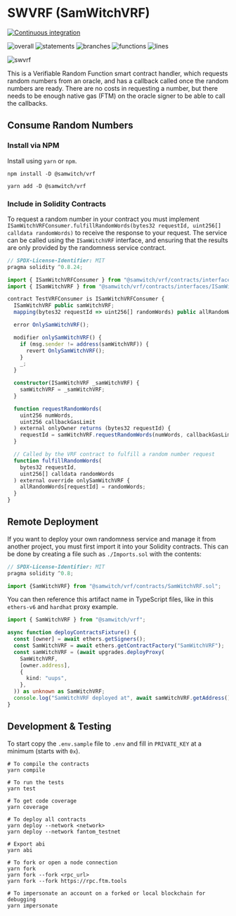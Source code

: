 # SWVRF (SamWitchVRF)

[![Continuous integration](https://github.com/PaintSwap/samwitch-vrf/actions/workflows/main.yml/badge.svg)](https://github.com/PaintSwap/samwitch-vrf/actions/workflows/main.yml)

![overall](https://img.shields.io/endpoint?url=https://gist.githubusercontent.com/doublesharp/8264fd8eb852ea096bf7ee56a7ab695a/raw/samwitch-vrf-overall.json)
![statements](https://img.shields.io/endpoint?url=https://gist.githubusercontent.com/doublesharp/8264fd8eb852ea096bf7ee56a7ab695a/raw/samwitch-vrf-statements.json)
![branches](https://img.shields.io/endpoint?url=https://gist.githubusercontent.com/doublesharp/8264fd8eb852ea096bf7ee56a7ab695a/raw/samwitch-vrf-branches.json)
![functions](https://img.shields.io/endpoint?url=https://gist.githubusercontent.com/doublesharp/8264fd8eb852ea096bf7ee56a7ab695a/raw/samwitch-vrf-functions.json)
![lines](https://img.shields.io/endpoint?url=https://gist.githubusercontent.com/doublesharp/8264fd8eb852ea096bf7ee56a7ab695a/raw/samwitch-vrf-lines.json)

![swvrf](https://github.com/PaintSwap/samwitch-vrf/assets/84033732/4caebec8-7e8d-4416-9f59-91e827ecbdd3)

This is a Verifiable Random Function smart contract handler, which requests random numbers from an oracle, and has a callback called once the random numbers are ready. There are no costs in requesting a number, but there needs to be enough native gas (FTM) on the oracle signer to be able to call the callbacks.

## Consume Random Numbers

### Install via NPM

Install using `yarn` or `npm`.

```shell
npm install -D @samwitch/vrf
```

```shell
yarn add -D @samwitch/vrf
```

### Include in Solidity Contracts

To request a random number in your contract you must implement `ISamWitchVRFConsumer.fulfillRandomWords(bytes32 requestId, uint256[] calldata randomWords)` to receive the response to your request. The service can be called using the `ISamWitchVRF` interface, and ensuring
that the results are only provided by the randomness service contract.

```ts
// SPDX-License-Identifier: MIT
pragma solidity ^0.8.24;

import { ISamWitchVRFConsumer } from "@samwitch/vrf/contracts/interfaces/ISamWitchVRFConsumer.sol";
import { ISamWitchVRF } from "@samwitch/vrf/contracts/interfaces/ISamWitchVRF.sol";

contract TestVRFConsumer is ISamWitchVRFConsumer {
  ISamWitchVRF public samWitchVRF;
  mapping(bytes32 requestId => uint256[] randomWords) public allRandomWords;

  error OnlySamWitchVRF();

  modifier onlySamWitchVRF() {
    if (msg.sender != address(samWitchVRF)) {
      revert OnlySamWitchVRF();
    }
    _;
  }

  constructor(ISamWitchVRF _samWitchVRF) {
    samWitchVRF = _samWitchVRF;
  }

  function requestRandomWords(
    uint256 numWords,
    uint256 callbackGasLimit
  ) external onlyOwner returns (bytes32 requestId) {
    requestId = samWitchVRF.requestRandomWords(numWords, callbackGasLimit);
  }

  // Called by the VRF contract to fulfill a random number request
  function fulfillRandomWords(
    bytes32 requestId,
    uint256[] calldata randomWords
  ) external override onlySamWitchVRF {
    allRandomWords[requestId] = randomWords;
  }
}
```

## Remote Deployment

If you want to deploy your own randomness service and manage it from another project, you must first import it into your Solidity contracts. This can be done by creating a file such as `./Imports.sol` with the contents:

```ts
// SPDX-License-Identifier: MIT
pragma solidity ^0.8;

import {SamWitchVRF} from "@samwitch/vrf/contracts/SamWitchVRF.sol";

```

You can then reference this artifact name in TypeScript files, like in this `ethers-v6` and `hardhat` proxy example.

```ts
import { SamWitchVRF } from "@samwitch/vrf";

async function deployContractsFixture() {
  const [owner] = await ethers.getSigners();
  const SamWitchVRF = await ethers.getContractFactory("SamWitchVRF");
  const samWitchVRF = (await upgrades.deployProxy(
    SamWitchVRF,
    [owner.address],
    {
      kind: "uups",
    },
  )) as unknown as SamWitchVRF;
  console.log("SamWitchVRF deployed at", await samWitchVRF.getAddress());
}
```

## Development & Testing

To start copy the `.env.sample` file to `.env` and fill in `PRIVATE_KEY` at a minimum (starts with `0x`).

```shell
# To compile the contracts
yarn compile

# To run the tests
yarn test

# To get code coverage
yarn coverage

# To deploy all contracts
yarn deploy --network <network>
yarn deploy --network fantom_testnet

# Export abi
yarn abi

# To fork or open a node connection
yarn fork
yarn fork --fork <rpc_url>
yarn fork --fork https://rpc.ftm.tools

# To impersonate an account on a forked or local blockchain for debugging
yarn impersonate
```
